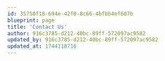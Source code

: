 ```yaml
---
id: 35750f18-694e-42f0-8c66-4bfbb4ef607b
blueprint: page
title: 'Contact Us'
author: 916c3785-d212-40bc-89ff-572097ac9582
updated_by: 916c3785-d212-40bc-89ff-572097ac9582
updated_at: 1744118716
---
```

